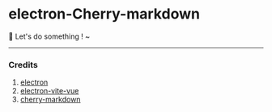 # electron-Cherry-markdown

🥳 Let's do something ! ~

---
### Credits
1. [electron](https://github.com/electron/electron) 
2. [electron-vite-vue](https://github.com/electron-vite/electron-vite-vue) 
3. [cherry-markdown](https://github.com/Tencent/cherry-markdown) 

